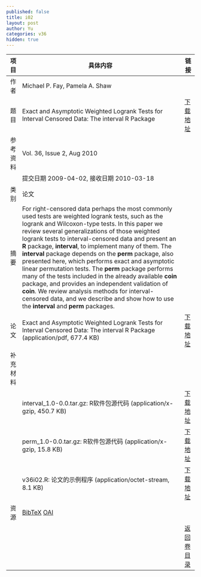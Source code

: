 ```yaml
---
published: false
title: i02
layout: post
author: Yu
categories: v36
hidden: true
---
```


| 项目 | 具体内容 | 链接 |
|---:|---|---|
| 作者 | Michael P. Fay, Pamela A. Shaw| |
| 题目 |Exact and Asymptotic Weighted Logrank Tests for Interval Censored Data: The interval R Package | [下载地址](http://www.jstatsoft.org/v36/i02/paper) |
| 参考资料 |Vol. 36, Issue 2, Aug 2010 | |
| | 提交日期 2009-04-02, 接收日期 2010-03-18| | 
| 类别 | 论文| |
| 摘要 | For right-censored data perhaps the most commonly used tests are weighted logrank tests, such as the logrank and Wilcoxon-type tests. In this paper we review several generalizations of those weighted logrank tests to interval-censored data and present an <b>R</b> package, <b>interval</b>, to implement many of them.  The <b>interval</b> package depends on the <b>perm</b> package, also presented here, which performs exact and asymptotic linear permutation tests.  The <b>perm</b> package performs many of the tests included in the already available <b>coin</b> package, and provides an independent validation of <b>coin</b>.  We review analysis methods for interval-censored data, and we describe and show how to use the <b>interval</b> and <b>perm</b> packages.| |
| 论文 | Exact and Asymptotic Weighted Logrank Tests for Interval Censored Data: The interval R Package  (application/pdf, 677.4 KB)| [下载地址](http://www.jstatsoft.org/v36/i02/paper) |
| 补充材料 | | |
| |interval_1.0-0.0.tar.gz: R软件包源代码  (application/x-gzip, 450.7 KB)|  [下载地址](http://www.jstatsoft.org/v36/i02/supp/1) |
| |perm_1.0-0.0.tar.gz: R软件包源代码  (application/x-gzip, 15.8 KB)|  [下载地址](http://www.jstatsoft.org/v36/i02/supp/2) |
| |v36i02.R: 论文的示例程序  (application/octet-stream, 8.1 KB)|  [下载地址](http://www.jstatsoft.org/v36/i02/supp/3) |
| 资源 | [BibTeX](http://www.jstatsoft.org/v36/i02/bibtex) [OAI](http://www.jstatsoft.org/oai?verb=GetRecord&identifier=oai.jstatsoft/v36/i02&prefix=oai_dc)| |
| |  | [返回卷目录]({{site.baseurl}}/volume/v36.html) |